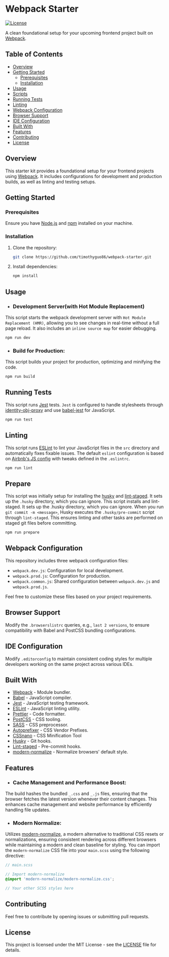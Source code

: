 # Webpack Starter

[![License](https://img.shields.io/badge/license-MIT-blue.svg)](https://github.com/timothyguo86/webpack-starter/blob/main/LICENSE)

A clean foundational setup for your upcoming frontend project built on [Webpack](https://webpack.js.org/).

## Table of Contents

- [Overview](#overview)
- [Getting Started](#getting-started)
  - [Prerequisites](#prerequisites)
  - [Installation](#installation)
- [Usage](#usage)
- [Scripts](#scripts)
- [Running Tests](#running-tests)
- [Linting](#linting)
- [Webpack Configuration](#webpack-configuration)
- [Browser Support](#browser-support)
- [IDE Configuration](#ide-configuration)
- [Built With](#built-with)
- [Features](#features)
- [Contributing](#contributing)
- [License](#license)

## Overview

This starter kit provides a foundational setup for your frontend projects using [Webpack](https://webpack.js.org/). It includes configurations for development and production builds, as well as linting and testing setups.

## Getting Started

### Prerequisites

Ensure you have [Node.js](https://nodejs.org/) and [npm](https://www.npmjs.com/) installed on your machine.

### Installation

1. Clone the repository:

   ```bash
   git clone https://github.com/timothyguo86/webpack-starter.git
   ```

2. Install dependencies:

   ```bash
   npm install
   ```

## Usage

- ### Development Server(with Hot Module Replacement)

This script starts the webpack development server with `Hot Module Replacement (HMR)`, allowing you to see changes in real-time without a full page reload. It also includes an `inline source map` for easier debugging.

```bash
npm run dev
```

- ### Build for Production:

This script builds your project for production, optimizing and minifying the code.

```bash
npm run build
```

## Running Tests

This script runs [Jest](https://jestjs.io/) tests. `Jest` is configured to handle stylesheets through [identity-obj-proxy](https://www.npmjs.com/package/identity-obj-proxy) and use [babel-jest](https://www.npmjs.com/package/babel-jest) for JavaScript.

```bash
npm run test
```

## Linting

This script runs [ESLint](https://eslint.org/) to lint your JavaScript files in the `src` directory and automatically fixes fixable issues. The default `eslint` configuration is based on [Airbnb's JS config](https://www.npmjs.com/package/eslint-config-airbnb-base) with tweaks defined in the `.eslintrc`.

```bash
npm run lint
```

## Prepare

This script was initially setup for installing the [husky](https://github.com/typicode/husky) and [lint-staged](https://github.com/lint-staged/lint-staged). It sets up the `.husky` directory, which you can ignore. This script installs and lint-staged. It sets up the .husky directory, which you can ignore. When you run `git commit -m <message>`, Husky executes the `.husky/pre-commit` script through `lint-staged`. This ensures linting and other tasks are performed on staged git files before committing.

```bash
npm run prepare
```

## Webpack Configuration

This repository includes three webpack configuration files:

- `webpack.dev.js`: Configuration for local development.
- `webpack.prod.js`: Configuration for production.
- `webpack.common.js`: Shared configuration between `webpack.dev.js` and `webpack.prod.js`.

Feel free to customize these files based on your project requirements.

## Browser Support

Modify the `.browserslistrc` queries, e.g., `last 2 versions`, to ensure compatibility with Babel and PostCSS bundling configurations.

## IDE Configuration

Modify `.editorconfig` to maintain consistent coding styles for multiple developers working on the same project across various IDEs.

## Built With

- [Webpack](https://webpack.js.org/) - Module bundler.
- [Babel](https://babeljs.io/) - JavaScript compiler.
- [Jest](https://jestjs.io/) - JavaScript testing framework.
- [ESLint](https://eslint.org/) - JavaScript linting utility.
- [Prettier](https://prettier.io/) - Code formatter.
- [PostCSS](https://postcss.org/) - CSS tooling.
- [SASS](https://sass-lang.com/) - CSS preprocessor.
- [Autoprefixer](https://github.com/postcss/autoprefixer) - CSS Vendor Prefixes.
- [CSSnano](https://cssnano.co/) - CSS Minification Tool
- [Husky](https://github.com/typicode/husky) - Git hooks.
- [Lint-staged](https://github.com/lint-staged/lint-staged) - Pre-commit hooks.
- [modern-normalize](https://github.com/sindresorhus/modern-normalize) - Normalize browsers' default style.

## Features

- ### Cache Management and Performance Boost:

The build hashes the bundled `_.css` and `_.js` files, ensuring that the browser fetches the latest version whenever their content changes. This enhances cache management and website performance by efficiently handling file updates.

- ### Modern Normalize:

Utilizes [modern-normalize](https://github.com/sindresorhus/modern-normalize), a modern alternative to traditional CSS resets or normalizations, ensuring consistent rendering across different browsers while maintaining a modern and clean baseline for styling. You can import the `modern-normalize` CSS file into your `main.scss` using the following directive:

```scss
// main.scss

// Import modern-normalize
@import 'modern-normalize/modern-normalize.css';

// Your other SCSS styles here
```

## Contributing

Feel free to contribute by opening issues or submitting pull requests.

## License

This project is licensed under the MIT License - see the [LICENSE](LICENSE) file for details.
